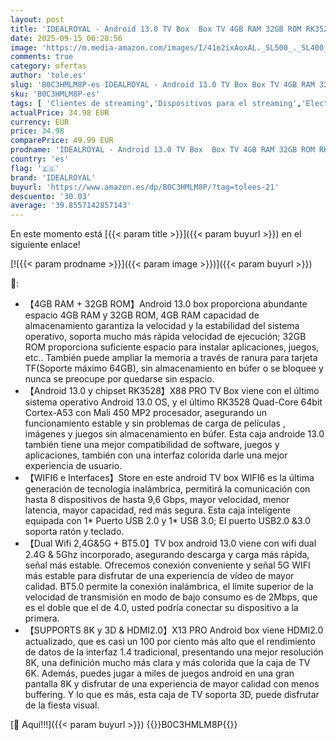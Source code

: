 ```yaml
---
layout: post
title: 'IDEALROYAL - Android 13.0 TV Box  Box TV 4GB RAM 32GB ROM RK3528 Quad-Core  Soporte 2.4G/5.0GHz Dual WiFi6 BT5.0  10/100M Ethernet HDMI 2.0 Smart TV Box Android con Mini Teclado Inalámbrico'
date: 2025-09-15 06:28:56
image: 'https://m.media-amazon.com/images/I/41o2ixAoxAL._SL500_._SL400_.jpg'
comments: true
category: ofertas
author: 'tole.es'
slug: 'B0C3HMLM8P-es IDEALROYAL - Android 13.0 TV Box Box TV 4GB RAM 32GB ROM...'
sku: 'B0C3HMLM8P-es'
tags: [ 'Clientes de streaming','Dispositivos para el streaming','Electrónica','Equipos de audio y Hi-Fi','idealroyal','smart','tv','🇪🇸', ]
actualPrice: 34.98 EUR
currency: EUR
price: 34.98
comparePrice: 49.99 EUR
prodname: 'IDEALROYAL - Android 13.0 TV Box  Box TV 4GB RAM 32GB ROM RK3528 Quad-Core  Soporte 2.4G/5.0GHz Dual WiFi6 BT5.0  10/100M Ethernet HDMI 2.0 Smart TV Box Android con Mini Teclado Inalámbrico'
country: 'es'
flag: '🇪🇸'
brand: 'IDEALROYAL'
buyurl: 'https://www.amazon.es/dp/B0C3HMLM8P/?tag=tolees-21'
descuento: '30.03'
average: '39.8557142857143'
---
```


En este momento está [{{< param title >}}]({{< param buyurl >}}) en el siguiente enlace!

[![{{< param prodname >}}]({{< param image >}})]({{< param buyurl >}})

🔎:

- 【4GB RAM + 32GB ROM】Android 13.0 box proporciona abundante espacio 4GB RAM y 32GB ROM, 4GB RAM capacidad de almacenamiento garantiza la velocidad y la estabilidad del sistema operativo, soporta mucho más rápida velocidad de ejecución; 32GB ROM proporciona suficiente espacio para instalar aplicaciones, juegos, etc.. También puede ampliar la memoria a través de ranura para tarjeta TF(Soporte máximo 64GB), sin almacenamiento en búfer o se bloquee y nunca se preocupe por quedarse sin espacio.
- 【Android 13.0 y chipset RK3528】X88 PRO TV Box viene con el último sistema operativo Android 13.0 OS, y el último RK3528 Quad-Core 64bit Cortex-A53 con Mali 450 MP2 procesador, asegurando un funcionamiento estable y sin problemas de carga de películas , imágenes y juegos sin almacenamiento en búfer. Esta caja androide 13.0 también tiene una mejor compatibilidad de software, juegos y aplicaciones, también con una interfaz colorida darle una mejor experiencia de usuario.
- 【WIFI6 e Interfaces】Store en este android TV box WIFI6 es la última generación de tecnología inalámbrica, permitirá la comunicación con hasta 8 dispositivos de hasta 9,6 Gbps, mayor velocidad, menor latencia, mayor capacidad, red más segura. Esta caja inteligente equipada con 1* Puerto USB 2.0 y 1* USB 3.0; El puerto USB2.0 &3.0 soporta ratón y teclado.
- 【Dual Wifi 2,4G&5G + BT5.0】TV box android 13.0 viene con wifi dual 2.4G & 5Ghz incorporado, asegurando descarga y carga más rápida, señal más estable. Ofrecemos conexión conveniente y señal 5G WIFI más estable para disfrutar de una experiencia de vídeo de mayor calidad. BT5.0 permite la conexión inalámbrica, el límite superior de la velocidad de transmisión en modo de bajo consumo es de 2Mbps, que es el doble que el de 4.0, usted podría conectar su dispositivo a la primera.
- 【SUPPORTS 8K y 3D & HDMI2.0】X13 PRO Android box viene HDMI2.0 actualizado, que es casi un 100 por ciento más alto que el rendimiento de datos de la interfaz 1.4 tradicional, presentando una mejor resolución 8K, una definición mucho más clara y más colorida que la caja de TV 6K. Además, puedes jugar a miles de juegos android en una gran pantalla 8K y disfrutar de una experiencia de mayor calidad con menos buffering. Y lo que es más, esta caja de TV soporta 3D, puede disfrutar de la fiesta visual.

[🛒 Aquí!!!]({{< param buyurl >}})
{{<world>}}B0C3HMLM8P{{</world>}}

